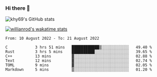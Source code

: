 ### Hi there 👋



![khy69's GitHub stats](https://github-readme-stats.vercel.app/api?username=khy69&show_icons=true&theme=tokyonight)


[![willianrod's wakatime stats](https://github-readme-stats.vercel.app/api/wakatime?username=hengyue&show_icons=true&theme=tokyonight)](https://github.com/anuraghazra/github-readme-stats)

<!--START_SECTION:waka-->

```text
From: 10 August 2022 - To: 21 August 2022

C            3 hrs 51 mins   ████████████▒░░░░░░░░░░░░   49.40 %
Rust         3 hrs 5 mins    ██████████░░░░░░░░░░░░░░░   39.65 %
C++          13 mins         ▓░░░░░░░░░░░░░░░░░░░░░░░░   02.88 %
Text         12 mins         ▓░░░░░░░░░░░░░░░░░░░░░░░░   02.74 %
TOML         9 mins          ▓░░░░░░░░░░░░░░░░░░░░░░░░   02.05 %
Markdown     5 mins          ▒░░░░░░░░░░░░░░░░░░░░░░░░   01.20 %
```

<!--END_SECTION:waka-->



<!--
**khy69/khy69** is a ✨ _special_ ✨ repository because its `README.md` (this file) appears on your GitHub profile.

Here are some ideas to get you started:

- 🔭 I’m currently working on ...
- 🌱 I’m currently learning ...
- 👯 I’m looking to collaborate on ...
- 🤔 I’m looking for help with ...
- 💬 Ask me about ...
- 📫 How to reach me: ...
- 😄 Pronouns: ...
- ⚡ Fun fact: ...
-->
